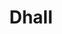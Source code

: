 ---
codehost: https://github.com/dhall-lang
logohandle: dhall-lang
sort: dhall
title: Dhall
twitter: https://x.com/dhall_lang
website: https://dhall-lang.org/
---